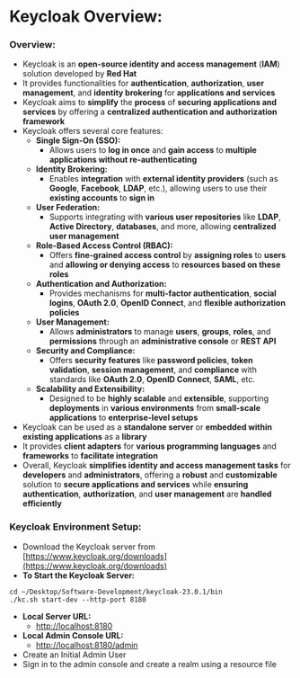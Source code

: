 # Keycloak Overview:

### Overview:
* Keycloak is an **open-source identity and access management** (**IAM**) solution developed by **Red Hat**
* It provides functionalities for **authentication**, **authorization**, **user management**, and **identity brokering** 
  for **applications and services**
* Keycloak aims to **simplify** the **process** of **securing applications and services** by offering a **centralized
  authentication and authorization framework**
* Keycloak offers several core features:
  * **Single Sign-On (SSO):**
    * Allows users to **log in once** and **gain access** to **multiple applications without re-authenticating**
  * **Identity Brokering:**
    * Enables **integration** with **external identity providers** (such as **Google**, **Facebook**, **LDAP**, etc.), 
      allowing users to use their **existing accounts** to **sign in**
  * **User Federation:**
    * Supports integrating with **various user repositories** like **LDAP**, **Active Directory**, **databases**, and 
      more, allowing **centralized user management**
  * **Role-Based Access Control (RBAC):**
    * Offers **fine-grained access control** by **assigning roles** to **users** and **allowing or denying access** to
      **resources based on these roles**
  * **Authentication and Authorization:**
    * Provides mechanisms for **multi-factor authentication**, **social logins**, **OAuth 2.0**, **OpenID Connect**, and
      **flexible authorization policies**
  * **User Management:**
    * Allows **administrators** to manage **users**, **groups**, **roles**, and **permissions** through an
      **administrative console** or **REST API**
  * **Security and Compliance:**
    * Offers **security features** like **password policies**, **token validation**, **session management**, and 
      **compliance** with standards like **OAuth 2.0**, **OpenID Connect**, **SAML**, etc.
  * **Scalability and Extensibility:**
    * Designed to be **highly scalable** and **extensible**, supporting **deployments** in **various environments** from
      **small-scale applications** to **enterprise-level setups**
* Keycloak can be used as a **standalone server** or **embedded within existing applications** as a **library**
* It provides **client adapters** for **various programming languages** and **frameworks** to **facilitate integration**
* Overall, Keycloak **simplifies identity and access management tasks** for **developers** and **administrators**,
  offering a **robust** and **customizable** solution to **secure applications and services** while **ensuring
  authentication**, **authorization**, and **user management** are **handled efficiently**

### Keycloak Environment Setup:
* Download the Keycloak server from [https://www.keycloak.org/downloads](https://www.keycloak.org/downloads)
* **To Start the Keycloak Server:**
```
cd ~/Desktop/Software-Development/keycloak-23.0.1/bin
./kc.sh start-dev --http-port 8180
```
* **Local Server URL:**
  * [http://localhost:8180](http://localhost:8180)
* **Local Admin Console URL:**
  * [http://localhost:8180/admin](http://localhost:8180/admin)
* Create an Initial Admin User
* Sign in to the admin console and create a realm using a resource file